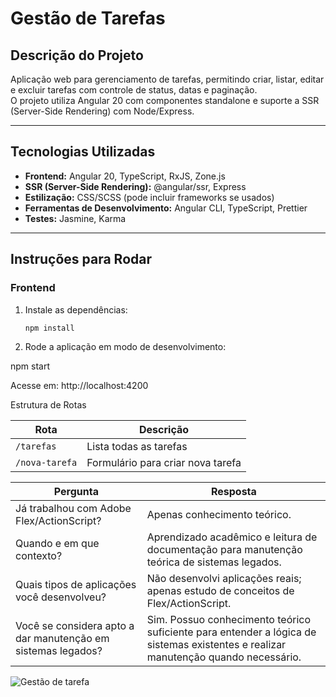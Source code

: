 # Gestão de Tarefas

## Descrição do Projeto
Aplicação web para gerenciamento de tarefas, permitindo criar, listar, editar e excluir tarefas com controle de status, datas e paginação.  
O projeto utiliza Angular 20 com componentes standalone e suporte a SSR (Server-Side Rendering) com Node/Express.

---

## Tecnologias Utilizadas

- **Frontend:** Angular 20, TypeScript, RxJS, Zone.js  
- **SSR (Server-Side Rendering):** @angular/ssr, Express  
- **Estilização:** CSS/SCSS (pode incluir frameworks se usados)  
- **Ferramentas de Desenvolvimento:** Angular CLI, TypeScript, Prettier  
- **Testes:** Jasmine, Karma  

---

## Instruções para Rodar

### Frontend

1. Instale as dependências:
   ```bash
   npm install

2. Rode a aplicação em modo de desenvolvimento:

npm start

Acesse em: http://localhost:4200

Estrutura de Rotas

| Rota           | Descrição                         |
| -------------- | --------------------------------- |
| `/tarefas`     | Lista todas as tarefas            |
| `/nova-tarefa` | Formulário para criar nova tarefa |


| Pergunta                                                     | Resposta                                                                                                                           |
| ------------------------------------------------------------ | ---------------------------------------------------------------------------------------------------------------------------------- |
| Já trabalhou com Adobe Flex/ActionScript?                    | Apenas conhecimento teórico.                                                                                                       |
| Quando e em que contexto?                                    | Aprendizado acadêmico e leitura de documentação para manutenção teórica de sistemas legados.                                       |
| Quais tipos de aplicações você desenvolveu?                  | Não desenvolvi aplicações reais; apenas estudo de conceitos de Flex/ActionScript.                                                  |
| Você se considera apto a dar manutenção em sistemas legados? | Sim. Possuo conhecimento teórico suficiente para entender a lógica de sistemas existentes e realizar manutenção quando necessário. |


![Gestão de tarefa](src/app/gestao-de-tarefa.png)